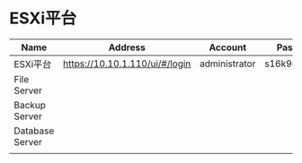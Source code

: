 # ESXi平台

| Name            | Address                          | Account       | Password     |
| --------------- | -------------------------------- | ------------- | ------------ |
| ESXi平台        | <https://10.10.1.110/ui/#/login> | administrator | s16k9us16k9u. |
| File Server     |                                  |               |              |
| Backup Server   |                                  |               |              |
| Database Server |                                  |               |              |
|                 |                                  |               |              |
